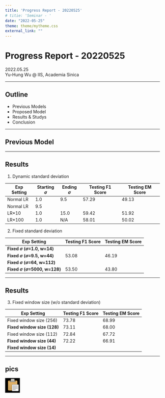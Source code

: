 ```yaml
---
title: 'Progress Report - 20220525'
# titie: 'Seminar - '
date: "2022-05-25"
theme: theme/mytheme.css
external_link: ""
---
```


# Progress Report - 20220525 <!-- .element: class="title" -->

<div class="title-name">
2022.05.25 <br>
Yu-Hung Wu @ IIS, Academia Sinica
</div>

---

## Outline

- Previous Models
- Proposed Model
- Results & Studys
- Conclusion

---

## Previous Model  <!-- .element: class="section-title" -->

----

## Results

1. Dynamic standard deviation

| Exp Setting | Starting $\sigma$ | Ending $\sigma$ | Testing F1 Score | Testing EM Score |
| ----------- | ----------------- | --------------- | ---------------- | ---------------- |
| Normal LR   | 1.0               | 9.5             | 57.29            | 49.13            |
| Normal LR   | 9.5               |                 |                  |                  |
| LR*10       | 1.0               | 15.0            | 59.42            | 51.92            |
| LR*100      | 1.0               | N/A             | 58.01            | 50.02            |

2. Fixed standard deviation

| Exp Setting                                | Testing F1 Score | Testing EM Score |
| ------------------------------------------ | ---------------- | ---------------- |
| **Fixed $\sigma$  ($\sigma$=1.0, w=14)**   |                  |                  |
| **Fixed $\sigma$  ($\sigma$=9.5, w=44)**   | 53.08            | 46.19            |
| **Fixed $\sigma$  ($\sigma$=64, w=112)**   |                  |                  |
| **Fixed $\sigma$  ($\sigma$=5000, w=128)** | 53.50            | 43.80            |

----

## Results

3. Fixed window size (w/o standard deviation)

| Exp Setting                 | Testing F1 Score | Testing EM Score |
| --------------------------- | ---------------- | ---------------- |
| Fixed window size (256)     | 73.78            | 68.99            |
| **Fixed window size (128)** | 73.11            | 68.00            |
| Fixed window size (112)     | 72.84            | 67.72            |
| **Fixed window size (44)**  | 72.22            | 66.91            |
| **Fixed window size (14)**  |                  |                  |
----


## pics

![](attachments/2021-07-06-20-47-53.png) <!-- .element: class="img85" -->